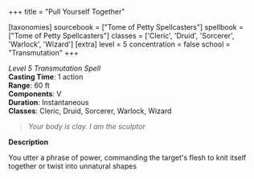 +++
title = "Pull Yourself Together"

[taxonomies]
sourcebook = ["Tome of Petty Spellcasters"]
spellbook = ["Tome of Petty Spellcasters"]
classes = ['Cleric', 'Druid', 'Sorcerer', 'Warlock', 'Wizard']
[extra]
level = 5
concentration = false
school = "Transmutation"
+++

*Level 5 Transmutation Spell*  
**Casting Time**: 1 action  
**Range**: 60 ft  
**Components**: V  
**Duration**: Instantaneous  
**Classes**: Cleric, Druid, Sorcerer, Warlock, Wizard  

> *Your body is clay. I am the sculptor*  

**Description**




You utter a phrase of power, commanding the target's flesh to knit itself together or twist into unnatural shapes






